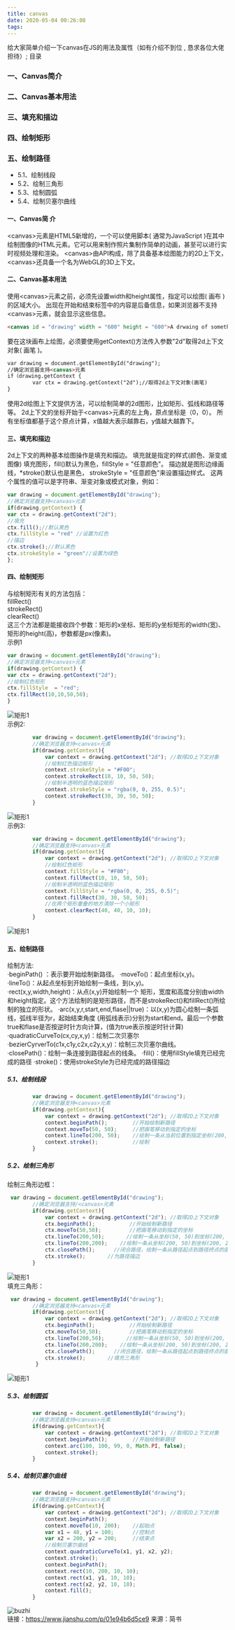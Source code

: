 ```yaml
---
title: canvas
date: 2020-05-04 00:26:08
tags:
---
```

给大家简单介绍一下canvas在JS的用法及属性（如有介绍不到位 , 恳求各位大佬担待）;
目录
### 一、Canvas简介
### 二、Canvas基本用法
### 三、填充和描边
### 四、绘制矩形
### 五、绘制路径
* 5.1、绘制线段
* 5.2、绘制三角形
* 5.3、绘制圆弧
* 5.4、绘制贝塞尔曲线

#### 一、Canvas简 介
\<canvas>元素是HTML5新增的，一个可以使用脚本( 通常为JavaScript )在其中绘制图像的HTML元素。它可以用来制作照片集制作简单的动画，甚至可以进行实时视频处理和渲染。
\<canvas>由API构成，除了具备基本绘图能力的2D上下文，\<canvas>还具备一个名为WebGL的3D上下文。

#### 二、Canvas基本用法
使用\<canvas>元素之前，必须先设置width和height属性，指定可以绘图( 画布 )的区域大小。
出现在开始和结束标签中的内容是后备信息，如果浏览器不支持\<canvas>元素，就会显示这些信息。

```html
<canvas id = "drawing" width = "600" height = "600">A drwaing of something.</canvas>
```
要在这块画布上绘图，必须要使用getContext()方法传入参数"2d"取得2d上下文对象( 画笔 )。
```html
var drawing = document.getElementById("drawing");
//确定浏览器支持<canvas>元素
if（drawing.getContext {
        var ctx = drawing.getContext("2d");//取得2d上下文对象(画笔)
}
```
使用2d绘图上下文提供方法，可以绘制简单的2d图形，比如矩形、弧线和路径等等。
2d上下文的坐标开始于\<canvas>元素的左上角，原点坐标是（0，0）。
所有坐标值都基于这个原点计算，x值越大表示越靠右，y值越大越靠下。

#### 三、填充和描边
2d上下文的两种基本绘图操作是填充和描边。
填充就是指定的样式(颜色、渐变或图像) 填充图形，fill()默认为黑色，fillStyle = "任意颜色"。
描边就是图形边缘画线，*stroke()默认也是黑色，
strokeStyle = "任意颜色"来设置描边样式。
这两个属性的值可以是字符串、渐变对象或模式对象，例如：
```js
var drawing = document.getElementById("drawing");
//确定浏览器支持<canvas>元素
if(drawing.getContext) {
var ctx = drawing.getContext("2d");
//填充
ctx.fill();//默认黑色
ctx.fillStyle = "red" //设置为红色
//描边
ctx.stroke();//默认黑色
ctx.strokeStyle = "green"//设置为绿色
};
```
#### 四、绘制矩形
与绘制矩形有关的方法包括：  
fillRect()     
strokeRect()   
clearRect()  
这三个方法都是能接收四个参数：矩形的x坐标、矩形的y坐标矩形的width(宽)、矩形的height(高)，参数都是px(像素)。  
示例1
```js
var drawing = document.getElementById("drawing");
//确定浏览器支持<canvas>元素
if(drawing.getContext) {
var ctx = drawing.getContext("2d");
//绘制红色矩形
ctx.fillStyle  = "red";
ctx.fillRect(10,10,50,50);
}
```
![矩形1](canvas/rectangle.webp)  
示例2:

```js
        var drawing = document.getElementById("drawing");
        //确定浏览器支持<canvas>元素
        if(drawing.getContext){
            var context = drawing.getContext("2d"); //取得2D上下文对象
            //绘制红色描边矩形
            context.strokeStyle = "#F00";
            context.strokeRect(10, 10, 50, 50);
            //绘制半透明的蓝色描边矩形
            context.strokeStyle = "rgba(0, 0, 255, 0.5)";
            context.strokeRect(30, 30, 50, 50);
        }
```
![矩形1](canvas/rectangle2.webp)  
示例3:
```js
        var drawing = document.getElementById("drawing");
        //确定浏览器支持<canvas>元素
        if(drawing.getContext){
            var context = drawing.getContext("2d"); //取得2D上下文对象
            //绘制红色矩形
            context.fillStyle = "#F00";
            context.fillRect(10, 10, 50, 50);
            //绘制半透明的蓝色描边矩形
            context.fillStyle = "rgba(0, 0, 255, 0.5)";
            context.fillRect(30, 30, 50, 50);
            //在两个矩形重叠的地方清除一个小矩形
            context.clearRect(40, 40, 10, 10);
        }
```
![矩形1](canvas/rectangle3.webp)  
#### 五、绘制路径
绘制方法:  
·beginPath() ：表示要开始绘制新路径。 
·moveTo()：起点坐标(x,y)。  
·lineTo()：从起点坐标到开始绘制一条线，到(x,y)。  
·rect(x,y,width,height)：从点(x,y)开始绘制一个  矩形，宽度和高度分别由width和height指定。这个方法绘制的是矩形路径，而不是strokeRect()和fillRect()所绘制的独立的形状。
·arc(x,y,r,start,end,flase||true)：以(x,y)为圆心绘制一条弧线，弧线半径为r，起始结束角度 (用弧线表示)分别为start和end。最后一个参数true和flase是否按逆时针方向计算，(值为true表示按逆时针计算)  
·quadraticCurveTo(cx,cy,x,y)：绘制二次贝塞尔  
·bezierCyrverTo(c1x,c1y,c2x,c2y,x,y)：绘制三次贝塞尔曲线。  
·closePath()：绘制一条连接到路径起点的线条。 
·fill()：使用fillStyle填充已经完成的路径 
·stroke()：使用strokeStyle为已经完成的路径描边 

##### 5.1、绘制线段  
```js
        var drawing = document.getElementById("drawing");
        //确定浏览器支持<canvas>元素
        if(drawing.getContext){
            var context = drawing.getContext("2d"); //取得2D上下文对象
            context.beginPath();        //开始绘制新路径
            context.moveTo(50, 50);     //把画笔移动到指定的坐标
            context.lineTo(200, 50);    //绘制一条从当前位置到指定坐标(200, 50)的直线
            context.stroke();           //绘制
        }
 ```
##### 5.2、绘制三角形
绘制三角形边框：
```js
 var drawing = document.getElementById("drawing");
        //确定浏览器支持/<canvas>元素
        if(drawing.getContext){
            var context = drawing.getContext("2d"); //取得2D上下文对象  
            ctx.beginPath();           //开始绘制新路径
            ctx.moveTo(50,50);         //把画笔移动到指定的坐标
            ctx.lineTo(200,50);       //绘制一条从坐标(50, 50)到坐标(200, 50)的直线
            ctx.lineTo(200,200);    //绘制一条从坐标(200, 50)到坐标(200, 200)的直线
            ctx.closePath();      //闭合路径，绘制一条从路径起点到路径终点的直线
            ctx.stroke();       //为路径描边
        }
```
![矩形1](canvas/triangle.webp)  
填充三角形：
```js
 var drawing = document.getElementById("drawing");
        //确定浏览器支持<canvas>元素
        if(drawing.getContext){
            var context = drawing.getContext("2d"); //取得2D上下文对象
            ctx.beginPath();           //开始绘制新路径
            ctx.moveTo(50,50);         //把画笔移动到指定的坐标
            ctx.lineTo(200,50);       //绘制一条从坐标(50, 50)到坐标(200, 50)的直线
            ctx.lineTo(200,200);    //绘制一条从坐标(200, 50)到坐标(200, 200)的直线
            ctx.closePath();      //闭合路径，绘制一条从路径起点到路径终点的直线
            ctx.stroke();       //填充三角形
         }
```
![矩形1](canvas/triangle2.webp)
##### 5.3、绘制圆弧
```js
        var drawing = document.getElementById("drawing");
        //确定浏览器支持<canvas>元素
        if(drawing.getContext){
            var context = drawing.getContext("2d"); //取得2D上下文对象
            context.beginPath();        //开始绘制新路径
            context.arc(100, 100, 99, 0, Math.PI, false);   
            context.stroke();
        }
```
##### 5.4、绘制贝塞尔曲线
```js
        var drawing = document.getElementById("drawing");
        //确定浏览器支持<canvas>元素
        if(drawing.getContext){
            var context = drawing.getContext("2d"); //取得2D上下文对象
            context.beginPath();
            context.moveTo(10, 200);    //起始点
            var x1 = 40, y1 = 100;      //控制点
            var x2 = 200, y2 = 200;     //结束点
            //绘制贝塞尔曲线
            context.quadraticCurveTo(x1, y1, x2, y2);
            context.stroke();
            context.beginPath();
            context.rect(10, 200, 10, 10);
            context.rect(x1, y1, 10, 10);
            context.rect(x2, y2, 10, 10);
            context.fill();
        }
```
![buzhi](canvas/wtf.webp)  
链接：https://www.jianshu.com/p/01e94b6d5ce9
来源：简书